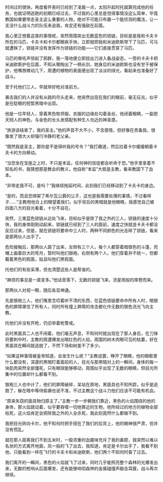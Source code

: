 时间过的很快，再度看怀表时已经到了凌晨一点，太阳升起时托就算完成他的任务，也就证明逃跑的初期已经过去，不过我的心里总是觉得事情没这么简单，毕竟教国如果要带走圣主这么重要的人物，绝对不可能只布置一个能侦测的魔法，让一支没什么战斗力的队伍来追我，肯定还有强敌在前面。

我心里正想着这类的事情呢，突然周围突出无数蓝色的锁链，目标是是我和卡夫卡所在的马匹，卡夫卡和卡尔都眼疾手快，立即就把我和米迪欧斯带下了马匹，可马就遭殃了，锁链并没有发挥作为锁链的功能——它们直接贯穿了马匹。

马匹的嘶吼声惊起了鸦群，我一落地便立即拔出刀进入备战姿态，一旁的卡夫卡把米迪欧斯护在后面，不知从哪掏出了一柄长剑，她身后的米迪欧斯也没有甘于被保护，他嘴唇微动几下，周遭的植物的表面便出现了淡淡的绿光，看起来也准备好了战斗。

至于托他们三人，早就举好枪对准前方。

袭击我们的人并没有从路的尽头走来，他突然出现在我们的眼前，毫无征兆，似乎是在眨眼的短暂黑暗中出现。

他是一位年轻人，穿着黑色牧师服，衣服的边缘处勾着金丝，他闭着眼睛，一副悲天悯人的神色，与金色的长头发搭配有种生人勿近的神圣感。

“旅游该结束了，我的圣主。”他的声音不大不小，不含感情，但好像在责备我，很像发了很大火却强行冷静的老父亲。

“既然我是圣主，那你是不是得听我的号令？”我打趣道，然后拉着卡尔缓缓朝着卡夫卡的方向移动。

“当您坐在宝座之上时，不只是本监，任何神的信徒都会听命于您。”他手里拿着不知名的书，我猜想那是教会的教义，他自称“本监”大抵是主教，看来教国下了血本。

“非带走我不可，是吗？”我继续拖延时间，此刻我们已经移动到了卡夫卡的身边。

“是的，而且您绑架了希尔瓦公爵的公子，这也是我需要处理的事情，不过看样子……”主教用他合上的眼望着我们，似乎背后的黑暗就是他眼睛，我感觉自己被四面八方的目光看着，十分不自在。

突然，三束蓝色锁链从远处飞来，目标似乎是除了我之外的三人，锁链的速度十分快，我的身体刚刚动起来，锁链就已经到了三人的面前，速度之快就连卡夫卡都没反应过来，但是，就在锁链将要命中三人时，两种不同颜色的光击碎了锁链，看来是那两伙人出手了。

危险接触后，那两伙人跳了出来，左侧有三个人，每个人都穿着暗银色的斗篷，兜帽上画着巨大的弯月，暂时叫他们银袍，右侧有两个人，他们穿着并不统一，但都戴着黑色的假面，姑且叫他们黑假面。

托他们的有些呆滞，但也清楚这些人是帮谁的。

“麻烦的事总是一直变多。”他话音落下，无数的锁链飞来，流星雨般的席卷而来。

那两伙人对视一眼，随后各显神通。

先是银袍三人，他们嘴里念叨着听不清的东西，在蓝色锁链要命中所有人时，暗银色的屏障罩住了所有人，同时所有撞上屏障的攻击都化作无数的银色流光飞向主教。

托他们并没有开枪，仍旧举着枪警戒。

此时黑面具二人也不闲着，他们毫无声息，不知何时就出现在了那人身后，在刀锋将要刺中时，主教的周遭爆发出暗红色的火焰，周围的树木肉眼可见的枯萎，好在黑面具在瞬间就逃脱了，不然下场和树差不了多少。

“如果这种事情被皇帝知道，会发生什么呢？”主教说罢，睁开了眼睛，他的眼眶里什么都没有，深邃的黑暗盯着面前的人，目光与那黑暗对上的一瞬间，身体的每一块肌肉突然全部僵死，只有眼球能够移动，周围似乎出现了无数的眼睛，但目光所集中的位置却什么都看不到。

银袍三人也中计了，他们的屏障破碎，呆站在原地，黑面具也不知所踪，似乎是逃跑了，躲在暗中等待偷袭也说不准，不过主教这个战斗力他们应该不可能有机会。

“原来失窃的面具物归原主了。”主教一步一步朝我们靠近，黑色的火焰围绕的他的身体，那火焰跳动着，似乎要吞噬一切他靠近的生物，他所经过的地方的植物全部枯死，这火焰肯定会把除我之外的人全杀死，我此刻竟然什么都做不到。

我把目光转向卡尔，他不知何时把手搭在了我们的后背上，他的眼神很严肃，但并没有慌乱。

就在那人距离我们不到五米时，一股浓重的血腥味充斥了我的鼻腔，我突然以难以名状的方式离开地面，风一般的飞了出去，我知道，肯定是卡尔出手了，我看不到他，只能看到一样在飞行的卡夫卡和米迪欧斯，他们两个不知何时昏了过去。

我们离开的一瞬间，黑色的火焰就飞了过来，同时几乎能照亮整个森林的光爆发出来，无数的枪响从后面爆发，还有能够响彻森林的金属碰撞声敲击耳膜，战斗再次继续。


